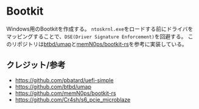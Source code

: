 ﻿# Bootkit
Windows用のBootkitを作成する。
`ntoskrnl.exe`をロードする前にドライバをマッピングすることで、`DSE(Driver Signature Enforcement)`を回避する。
このリポジトリは[btbd/umap](https://github.com/btbd/umap)と[memN0ps/bootkit-rs](https://github.com/memN0ps/bootkit-rs)を参考に実装している。

## クレジット/参考
- https://github.com/pbatard/uefi-simple
- https://github.com/btbd/umap
- https://github.com/memN0ps/bootkit-rs
- https://github.com/Cr4sh/s6_pcie_microblaze
